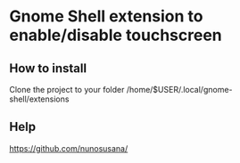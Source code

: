 # Gnome Shell extension to enable/disable touchscreen

## How to install

Clone the project to your folder /home/$USER/.local/gnome-shell/extensions

## Help

https://github.com/nunosusana/


